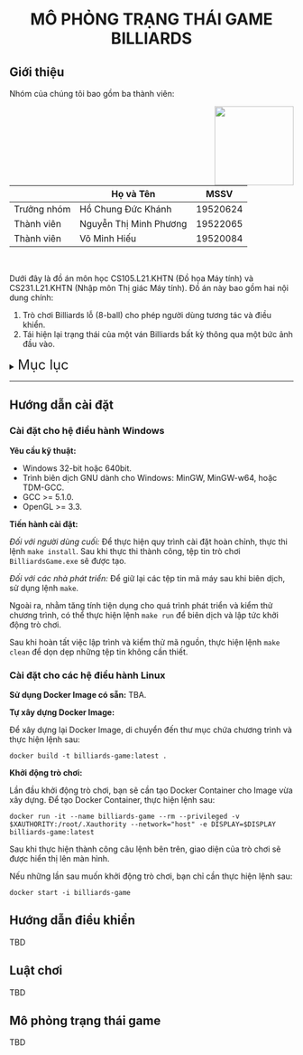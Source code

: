 <h1><p align="center">MÔ PHỎNG TRẠNG THÁI GAME BILLIARDS</p></h1>

## Giới thiệu

Nhóm của chúng tôi bao gồm ba thành viên:

<img align="right" height="140" src="https://media1.tenor.com/images/f181464c1be3f16db829c46966eab6fd/tenor.gif?itemid=3452012">

|             | Họ và Tên              | MSSV     |
|-------------|------------------------|----------|
| Trưởng nhóm | Hồ Chung Đức Khánh     | 19520624 |
| Thành viên  | Nguyễn Thị Minh Phương | 19522065 |
| Thành viên  | Võ Minh Hiếu           | 19520084 |

<br>

Dưới đây là đồ án môn học CS105.L21.KHTN (Đồ họa Máy tính) và CS231.L21.KHTN (Nhập môn Thị giác Máy tính). Đồ án này bao gồm hai nội dung chính:

<ol>
    <li> Trò chơi Billiards lỗ (8-ball) cho phép người dùng tương tác và điều khiển.
    <li> Tái hiện lại trạng thái của một ván Billiards bất kỳ thông qua một bức ảnh đầu vào.
</ol>

<details>
<summary><font size="5">Mục lục</font></summary>
<font size="4">

- [Hướng dẫn cài đặt](#hướng-dẫn-cài-đặt)
    * [Cài đặt cho hệ điều hành Windows](#cài-đặt-cho-hệ-điều-hành-windows)
    * [Cài đặt cho các hệ điều hành Linux](#cài-đặt-cho-các-hệ-điều-hành-linux)
- [Hướng dẫn điều khiển](#hướng-dẫn-điều-khiển)
- [Luật chơi](#luật-chơi)
- [Mô phỏng trạng thái game](#mô-phỏng-trạng-thái-game)

</font>
</details>

---

<!-- ## Yêu cầu kỹ thuật

Hiện tại chương trình của chúng tôi chỉ mới hỗ trợ cho nền tảng Microsoft Windows. Trước khi đến với bước cài đặt, vui lòng kiểm tra hệ thống của bạn đã có sẵn những tiện ích sau:

- Windows 32-bit hoặc 64-bit.
- Trình biên dịch GNU dành cho Windows: MinGW, MinGW-w64, hoặc TDM-GCC.
- GCC >= 5.1.0. -->

## Hướng dẫn cài đặt

### Cài đặt cho hệ điều hành Windows

**Yêu cầu kỹ thuật:**
- Windows 32-bit hoặc 640bit.
- Trình biên dịch GNU dành cho Windows: MinGW, MinGW-w64, hoặc TDM-GCC.
- GCC >= 5.1.0.
- OpenGL >= 3.3.

**Tiến hành cài đặt:**

*Đối với người dùng cuối:* Để thực hiện quy trình cài đặt hoàn chỉnh, thực thi lệnh `make install`. Sau khi thực thi thành công, tệp tin trò chơi `BilliardsGame.exe` sẽ được tạo.

*Đối với các nhà phát triển:* Để giữ lại các tệp tin mã máy sau khi biên dịch, sử dụng lệnh `make`.

Ngoài ra, nhằm tăng tính tiện dụng cho quá trình phát triển và kiểm thử chương trình, có thể thực hiện lệnh `make run` để biên dịch và lập tức khởi động trò chơi.

Sau khi hoàn tất việc lập trình và kiểm thử mã nguồn, thực hiện lệnh `make clean` để dọn dẹp những tệp tin không cần thiết.

### Cài đặt cho các hệ điều hành Linux

**Sử dụng Docker Image có sẵn:** TBA.

**Tự xây dựng Docker Image:**

Để xây dựng lại Docker Image, di chuyển đến thư mục chứa chương trình và thực hiện lệnh sau:

```shellscript
docker build -t billiards-game:latest .
```

**Khởi động trò chơi:**

Lần đầu khởi động trò chơi, bạn sẽ cần tạo Docker Container cho Image vừa xây dựng. Để tạo Docker Container, thực hiện lệnh sau:

```shellscript
docker run -it --name billiards-game --rm --privileged -v $XAUTHORITY:/root/.Xauthority --network="host" -e DISPLAY=$DISPLAY billiards-game:latest
```

Sau khi thực hiện thành công câu lệnh bên trên, giao diện của trò chơi sẽ được hiển thị lên màn hình.

Nếu những lần sau muốn khởi động trò chơi, bạn chỉ cần thực hiện lệnh sau:

```shellscript
docker start -i billiards-game
```


## Hướng dẫn điều khiển

TBD

## Luật chơi

TBD

## Mô phỏng trạng thái game

TBD